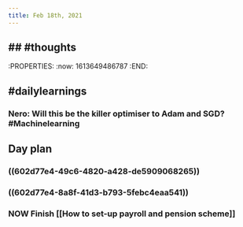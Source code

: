 ```yaml
---
title: Feb 18th, 2021
---
```


## ## #thoughts
:PROPERTIES:
:now: 1613649486787
:END:
###
## #dailylearnings
### Nero: Will this be the killer optimiser to Adam and SGD? #Machinelearning
## **Day plan**
### ((602d77e4-49c6-4820-a428-de5909068265))
### ((602d77e4-8a8f-41d3-b793-5febc4eaa541))
### NOW Finish [[How to set-up payroll and pension scheme]]
###
##
